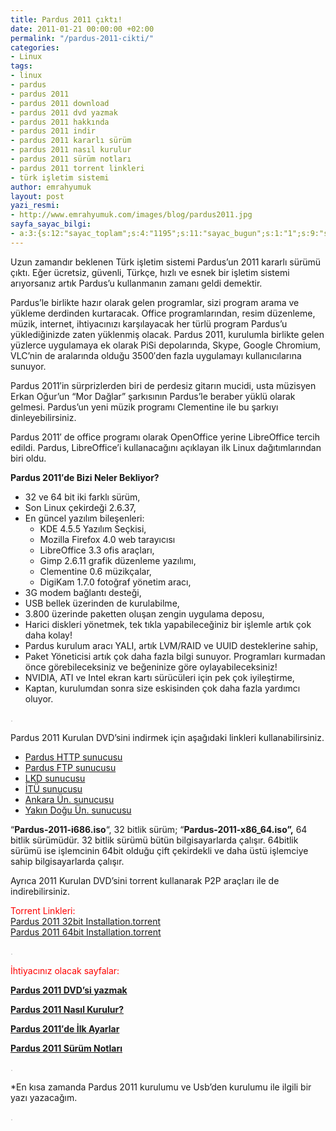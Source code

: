 ```yaml
---
title: Pardus 2011 çıktı!
date: 2011-01-21 00:00:00 +02:00
permalink: "/pardus-2011-cikti/"
categories:
- Linux
tags:
- linux
- pardus
- pardus 2011
- pardus 2011 download
- pardus 2011 dvd yazmak
- pardus 2011 hakkında
- pardus 2011 indir
- pardus 2011 kararlı sürüm
- pardus 2011 nasıl kurulur
- pardus 2011 sürüm notları
- pardus 2011 torrent linkleri
- türk işletim sistemi
author: emrahyumuk
layout: post
yazi_resmi:
- http://www.emrahyumuk.com/images/blog/pardus2011.jpg
sayfa_sayac_bilgi:
- a:3:{s:12:"sayac_toplam";s:4:"1195";s:11:"sayac_bugun";s:1:"1";s:9:"son_okuma";s:10:"1364888320";}
---
```


Uzun zamandır beklenen Türk işletim sistemi Pardus&#8217;un 2011 kararlı sürümü çıktı. Eğer ücretsiz, güvenli, Türkçe, hızlı ve esnek bir işletim sistemi arıyorsanız artık Pardus&#8217;u kullanmanın zamanı geldi demektir.

Pardus&#8217;le birlikte hazır olarak gelen programlar, sizi program arama ve yükleme derdinden kurtaracak. Office programlarından, resim düzenleme, müzik, internet, ihtiyacınızı karşılayacak her türlü program Pardus&#8217;u yüklediğinizde zaten yüklenmiş olacak. Pardus 2011, kurulumla birlikte gelen yüzlerce uygulamaya ek olarak PiSi depolarında, Skype, Google Chromium, VLC&#8217;nin de aralarında olduğu 3500&#8242;den fazla uygulamayı kullanıcılarına sunuyor.

<!--more-->

Pardus 2011&#8242;in sürprizlerden biri de perdesiz gitarın mucidi, usta müzisyen Erkan Oğur&#8217;un &#8220;Mor Dağlar&#8221; şarkısının Pardus&#8217;le beraber yüklü olarak gelmesi. Pardus&#8217;un yeni müzik programı Clementine ile bu şarkıyı dinleyebilirsiniz.

Pardus 2011&#8242; de office programı olarak OpenOffice yerine LibreOffice tercih edildi. Pardus, LibreOffice&#8217;i kullanacağını açıklayan ilk Linux dağıtımlarından biri oldu.

**Pardus 2011&#8242;de Bizi Neler Bekliyor?**

*   32 ve 64 bit iki farklı sürüm,
*   Son Linux çekirdeği 2.6.37,
*   En güncel yazılım bileşenleri: 
    *   KDE 4.5.5 Yazılım Seçkisi,
    *   Mozilla Firefox 4.0 web tarayıcısı
    *   LibreOffice 3.3 ofis araçları,
    *   Gimp 2.6.11 grafik düzenleme yazılımı,
    *   Clementine 0.6 müzikçalar,
    *   DigiKam 1.7.0 fotoğraf yönetim aracı,
*   3G modem bağlantı desteği,
*   USB bellek üzerinden de kurulabilme,
*   3.800 üzerinde paketten oluşan zengin uygulama deposu,
*   Harici diskleri yönetmek, tek tıkla yapabileceğiniz bir işlemle artık çok daha kolay!
*   Pardus kurulum aracı YALI, artık LVM/RAID ve UUID desteklerine sahip,
*   Paket Yöneticisi artık çok daha fazla bilgi sunuyor. Programları kurmadan önce görebileceksiniz ve beğeninize göre oylayabileceksiniz!
*   NVIDIA, ATI ve Intel ekran kartı sürücüleri için pek çok iyileştirme,
*   Kaptan, kurulumdan sonra size eskisinden çok daha fazla yardımcı oluyor.

<span style="color: #c0c0c0;">.</span>

Pardus 2011 Kurulan DVD&#8217;sini indirmek için aşağıdaki linkleri kullanabilirsiniz.

*   <a rel="nofollow" href="http://ftp.pardus.org.tr/pub/ISO/Kurulan/2011/" target="_blank">Pardus HTTP sunucusu</a>
*   <a rel="nofollow" href="ftp://ftp.pardus.org.tr/pub/ISO/Kurulan/2011/" target="_blank">Pardus FTP sunucusu</a>
*   <a rel="nofollow" href="ftp://ftp.linux.org.tr/pardus/Kurulan/2011/" target="_blank">LKD sunucusu</a>
*   <a rel="nofollow" href="ftp://ftp.itu.edu.tr/Mirror/Pardus/ISO/Kurulan/2011/" target="_blank">İTÜ sunucusu</a>
*   <a rel="nofollow" href="ftp://ftp.ankara.edu.tr/pardus/ISO/ISO/Kurulan/2011/" target="_blank">Ankara Ün. sunucusu</a>
*   <a rel="nofollow" href="ftp://ftp.neu.edu.tr/pub/linux/pardus/iso/kurulan/2011/" target="_blank">Yakın Doğu Ün. sunucusu</a>

&#8220;**Pardus-2011-i686.iso**&#8220;, 32 bitlik sürüm; &#8220;**Pardus-2011-x86_64.iso&#8221;,** 64 bitlik sürümüdür. 32 bitlik sürümü bütün bilgisayarlarda çalışır. 64bitlik sürümü ise işlemcinin 64bit olduğu çift çekirdekli ve daha üstü işlemciye sahip bilgisayarlarda çalışır.

Ayrıca 2011 Kurulan DVD&#8217;sini torrent kullanarak P2P araçları ile de indirebilirsiniz.

<span style="color: #ff0000;">Torrent Linkleri:</span>  
<a rel="nofollow" href="http://trlinux.org/files/Pardus%202011%2032bit%20Installation.torrent" target="_blank">Pardus 2011 32bit Installation.torrent</a>  
<a rel="nofollow" href="http://trlinux.org/files/Pardus%202011%2064bit%20Installation.torrent" target="_blank">Pardus 2011 64bit Installation.torrent</a>

<span style="color: #c0c0c0;">.</span>

<span style="color: #ff0000;">İhtiyacınız olacak sayfalar:</span>

**<a href="http://www.ozgurlukicin.com/ia/pardus-2011-dvdsi-yazmak/" target="_blank">Pardus 2011 DVD&#8217;si yazmak</a>**

**<a href="http://www.ozgurlukicin.com/ia/pardus-2011-nasil-kurulur/" target="_blank">Pardus 2011 Nasıl Kurulur?</a>**

**<a href="http://www.ozgurlukicin.com/ia/pardus-2011de-ilk-ayarlar/" target="_blank">Pardus 2011&#8242;de İlk Ayarlar</a>**

**<a href="http://www.ozgurlukicin.com/indir/2011/surum_notu/" target="_blank">Pardus 2011 Sürüm Notları</a>**

<span style="color: #c0c0c0;">.</span>

*En kısa zamanda Pardus 2011 kurulumu ve Usb&#8217;den kurulumu ile ilgili bir yazı yazacağım.

<span style="color: #c0c0c0;">.</span>